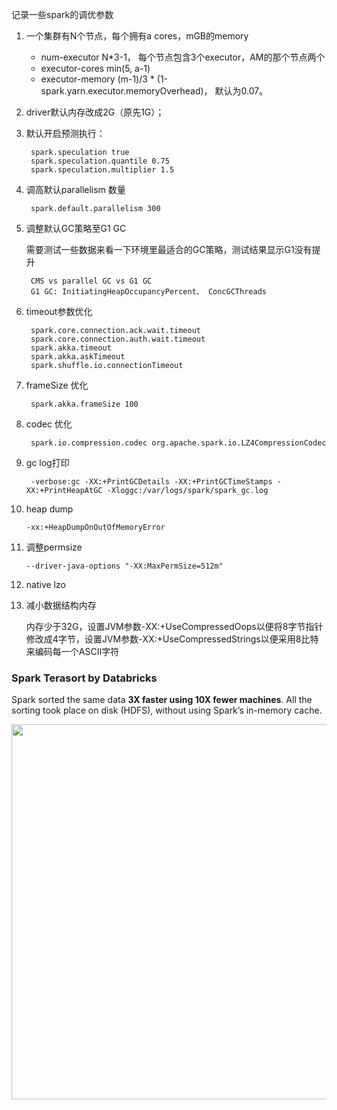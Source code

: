 记录一些spark的调优参数

<!--more-->

1. 一个集群有N个节点，每个拥有a cores，mGB的memory
	* num-executor N*3-1， 每个节点包含3个executor，AM的那个节点两个
	* executor-cores min(5, a-1)
	* executor-memory   (m-1)/3 *  (1-spark.yarn.executor.memoryOverhead)，  默认为0.07。

2. driver默认内存改成2G（原先1G）；

3. 默认开启预测执行：
    	
    	spark.speculation true
    	spark.speculation.quantile 0.75
    	spark.speculation.multiplier 1.5

4. 调高默认parallelism 数量
    
    	spark.default.parallelism 300

5. 调整默认GC策略至G1 GC 

	需要测试一些数据来看一下环境里最适合的GC策略，测试结果显示G1没有提升
    	
    	CMS vs parallel GC vs G1 GC
    	G1 GC: InitiatingHeapOccupancyPercent、 ConcGCThreads
    	
6. timeout参数优化
    
    	spark.core.connection.ack.wait.timeout 
    	spark.core.connection.auth.wait.timeout
    	spark.akka.timeout 
    	spark.akka.askTimeout 
    	spark.shuffle.io.connectionTimeout 

7. frameSize 优化
    
    	spark.akka.frameSize 100

8. codec 优化
    
    	spark.io.compression.codec org.apache.spark.io.LZ4CompressionCodec

9. gc log打印
   	
   		-verbose:gc -XX:+PrintGCDetails -XX:+PrintGCTimeStamps -XX:+PrintHeapAtGC -Xloggc:/var/logs/spark/spark_gc.log   

10. heap dump
 		
 		-xx:+HeapDumpOnOutOfMemoryError

11. 调整permsize
 
 		--driver-java-options "-XX:MaxPermSize=512m"
 		
12. native lzo

13. 减小数据结构内存

	内存少于32G，设置JVM参数-XX:+UseCompressedOops以便将8字节指针修改成4字节，设置JVM参数-XX:+UseCompressedStrings以便采用8比特来编码每一个ASCII字符
	
	
### Spark Terasort by Databricks

Spark sorted the same data **3X faster using 10X fewer machines**. All the sorting took place on disk (HDFS), without using Spark’s in-memory cache. 

<img src="http://7xqfqs.com1.z0.glb.clouddn.com/16-7-1/9096505.jpg" width="600px"/>



